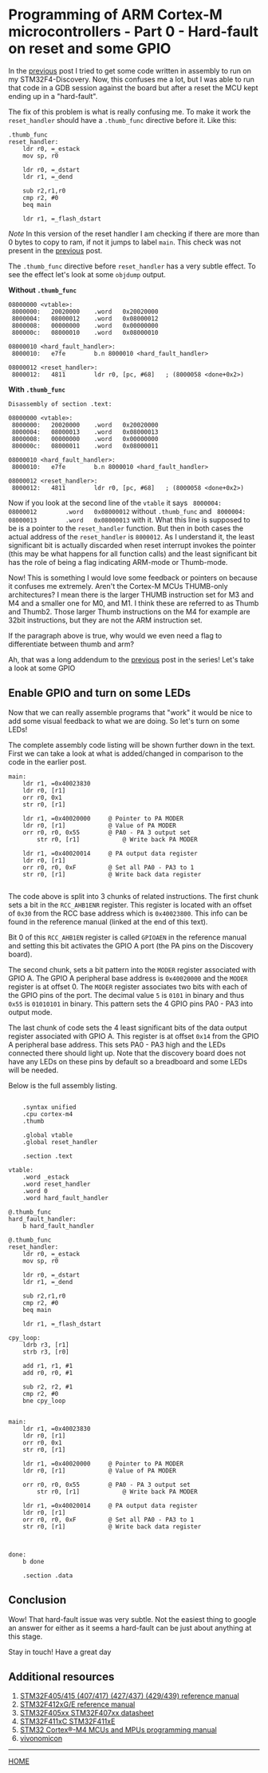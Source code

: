 

# Programming of ARM Cortex-M microcontrollers - Part 0 - Hard-fault on reset and some GPIO

In the
[previous](https://svenssonjoel.github.io/pages-2021/cortex-m-assembler-0/index.html)
post I tried to get some code written in assembly to run on my
STM32F4-Discovery. Now, this confuses me a lot, but I was able to run
that code in a GDB session against the board but after a reset the MCU
kept ending up in a "hard-fault".

The fix of this problem is what is really confusing me. To make it work
the `reset_handler` should have a `.thumb_func` directive before it. Like this:

```
.thumb_func	
reset_handler:
	ldr r0, =_estack
	mov sp, r0
		
	ldr r0, =_dstart
	ldr r1, =_dend

	sub r2,r1,r0
	cmp r2, #0
	beq main

	ldr r1, =_flash_dstart
```

*Note* In this version of the reset handler I am checking if there are
more than 0 bytes to copy to ram, if not it jumps to label
`main`. This check was not present in the
[previous](https://svenssonjoel.github.io/pages-2021/cortex-m-assembler-0/index.html)
post.


The `.thumb_func` directive before `reset_handler` has a very subtle effect. To see
the effect let's look at some `objdump` output.


**Without `.thumb_func`**

```
08000000 <vtable>:
 8000000:	20020000 	.word	0x20020000
 8000004:	08000012 	.word	0x08000012
 8000008:	00000000 	.word	0x00000000
 800000c:	08000010 	.word	0x08000010

08000010 <hard_fault_handler>:
 8000010:	e7fe      	b.n	8000010 <hard_fault_handler>

08000012 <reset_handler>:
 8000012:	4811      	ldr	r0, [pc, #68]	; (8000058 <done+0x2>)
```

**With `.thumb_func`**

```
Disassembly of section .text:

08000000 <vtable>:
 8000000:	20020000 	.word	0x20020000
 8000004:	08000013 	.word	0x08000013
 8000008:	00000000 	.word	0x00000000
 800000c:	08000011 	.word	0x08000011

08000010 <hard_fault_handler>:
 8000010:	e7fe      	b.n	8000010 <hard_fault_handler>

08000012 <reset_handler>:
 8000012:	4811      	ldr	r0, [pc, #68]	; (8000058 <done+0x2>)
```

Now if you look at the second line of the `vtable` it says
` 8000004:      08000012        .word   0x08000012` without `.thumb_func` and
` 8000004:      08000013        .word   0x08000013` with it. What this line is
supposed to be is a pointer to the `reset_handler` function. But then in both cases
the actual address of the `reset_handler` is `8000012`. As I understand it, the least
significant bit is actually discarded when reset interrupt invokes the pointer (this may
be what happens for all function calls) and the least significant bit has the role
of being a flag indicating ARM-mode or Thumb-mode.

Now! This is something I would love some feedback or pointers on
because it confuses me extremely. Aren't the Cortex-M MCUs THUMB-only architectures?
I mean there is the larger THUMB instruction set for M3 and M4 and a smaller one for M0, and M1.
I think these are referred to as Thumb and Thumb2. Those larger Thumb instructions on
the M4 for example are 32bit instructions, but they are not the ARM instruction set.

If the paragraph above is true, why would we even need a flag to
differentiate between thumb and arm?

Ah, that was a long addendum to the
[previous](https://svenssonjoel.github.io/pages-2021/cortex-m-assembler-0/index.html)
post in the series! Let's take a look at some GPIO


## Enable GPIO and turn on some LEDs

Now that we can really assemble programs that "work" it would be nice to add
some visual feedback to what we are doing. So let's turn on some LEDs!

The complete assembly code listing will be shown further down in the text. First
we can take a look at what is added/changed in comparison to the code in the earlier post.


```
main:
	ldr r1, =0x40023830
	ldr r0, [r1]
	orr r0, 0x1
	str r0, [r1]
	
	ldr r1, =0x40020000     @ Pointer to PA MODER
	ldr r0, [r1]            @ Value of PA MODER
	orr r0, r0, 0x55        @ PA0 - PA 3 output set 
        str r0, [r1]            @ Write back PA MODER

	ldr r1, =0x40020014     @ PA output data register
	ldr r0, [r1]
	orr r0, r0, 0xF         @ Set all PA0 - PA3 to 1
	str r0, [r1]            @ Write back data register
	
``` 

The code above is split into 3 chunks of related instructions. The first chunk
sets a bit in the `RCC_AHB1ENR` register. This register is located with an offset of
`0x30` from the RCC base address which is `0x40023800`. This info can be found in
the reference manual (linked at the end of this text).

Bit 0 of this `RCC_AHB1EN` register is called `GPIOAEN` in the reference manual and
setting this bit activates the GPIO A port (the PA pins on the Discovery board).

The second chunk, sets a bit pattern into the `MODER` register associated with GPIO A.
The GPIO A peripheral base address is `0x40020000` and the `MODER` register is at offset 0.
The `MODER` register associates two bits with each of the GPIO pins of the port.
The decimal value `5` is `0101` in binary and thus `0x55` is `01010101` in binary.
This pattern sets the 4 GPIO pins PA0 - PA3 into output mode.

The last chunk of code sets the 4 least significant bits of the data
output register associated with GPIO A. This register is at offset
`0x14` from the GPIO A peripheral base address. This sets PA0 - PA3
high and the LEDs connected there should light up. Note that the
discovery board does not have any LEDs on these pins by default so a
breadboard and some LEDs will be needed. 

Below is the full assembly listing. 

```

	.syntax unified
	.cpu cortex-m4
	.thumb
	
	.global vtable
	.global reset_handler

	.section .text
	
vtable:
	.word _estack
	.word reset_handler
	.word 0
	.word hard_fault_handler

@.thumb_func	
hard_fault_handler:
	b hard_fault_handler

@.thumb_func	
reset_handler:
	ldr r0, =_estack
	mov sp, r0
		
	ldr r0, =_dstart
	ldr r1, =_dend

	sub r2,r1,r0
	cmp r2, #0
	beq main

	ldr r1, =_flash_dstart
    	
cpy_loop:
	ldrb r3, [r1]
	strb r3, [r0] 

	add r1, r1, #1
	add r0, r0, #1
	
	sub r2, r2, #1
	cmp r2, #0
	bne cpy_loop
	

main:
	ldr r1, =0x40023830
	ldr r0, [r1]
	orr r0, 0x1
	str r0, [r1]
	
	ldr r1, =0x40020000     @ Pointer to PA MODER
	ldr r0, [r1]            @ Value of PA MODER

	orr r0, r0, 0x55        @ PA0 - PA 3 output set 
        str r0, [r1]            @ Write back PA MODER

	ldr r1, =0x40020014     @ PA output data register
	ldr r0, [r1]
	orr r0, r0, 0xF         @ Set all PA0 - PA3 to 1
	str r0, [r1]            @ Write back data register
	
	
	
done:	
	b done

	.section .data 
``` 


## Conclusion

Wow! That hard-fault issue was very subtle. Not the easiest thing to google an answer
for either as it seems a hard-fault can be just about anything at this stage.

Stay in touch! Have a great day


## Additional resources 

1. [STM32F405/415 (407/417) (427/437) (429/439) reference
   manual](https://www.st.com/content/ccc/resource/technical/document/reference_manual/3d/6d/5a/66/b4/99/40/d4/DM00031020.pdf/files/DM00031020.pdf/jcr:content/translations/en.DM00031020.pdf)
2. [STM32F412xG/E reference manual](https://www.st.com/content/ccc/resource/technical/document/reference_manual/9b/53/39/1c/f7/01/4a/79/DM00119316.pdf/files/DM00119316.pdf/jcr:content/translations/en.DM00119316.pdf)
3. [STM32F405xx STM32F407xx datasheet](https://www.st.com/content/ccc/resource/technical/document/datasheet/ef/92/76/6d/bb/c2/4f/f7/DM00037051.pdf/files/DM00037051.pdf/jcr:content/translations/en.DM00037051.pdf)
4. [STM32F411xC STM32F411xE](https://www.st.com/content/ccc/resource/technical/document/datasheet/b3/a5/46/3b/b4/e5/4c/85/DM00115249.pdf/files/DM00115249.pdf/jcr:content/translations/en.DM00115249.pdf)
5. [STM32 Cortex®-M4 MCUs and MPUs programming manual](https://www.st.com/content/ccc/resource/technical/document/programming_manual/6c/3a/cb/e7/e4/ea/44/9b/DM00046982.pdf/files/DM00046982.pdf/jcr:content/translations/en.DM00046982.pdf)
6. [vivonomicon](https://vivonomicon.com/2018/04/02/bare-metal-stm32-programming-part-1-hello-arm/)


___

[HOME](https://svenssonjoel.github.io)
